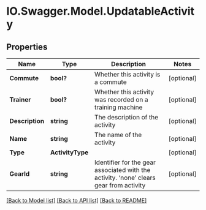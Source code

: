 # IO.Swagger.Model.UpdatableActivity
## Properties

Name | Type | Description | Notes
------------ | ------------- | ------------- | -------------
**Commute** | **bool?** | Whether this activity is a commute | [optional] 
**Trainer** | **bool?** | Whether this activity was recorded on a training machine | [optional] 
**Description** | **string** | The description of the activity | [optional] 
**Name** | **string** | The name of the activity | [optional] 
**Type** | **ActivityType** |  | [optional] 
**GearId** | **string** | Identifier for the gear associated with the activity. ‘none’ clears gear from activity | [optional] 

[[Back to Model list]](../README.md#documentation-for-models) [[Back to API list]](../README.md#documentation-for-api-endpoints) [[Back to README]](../README.md)

